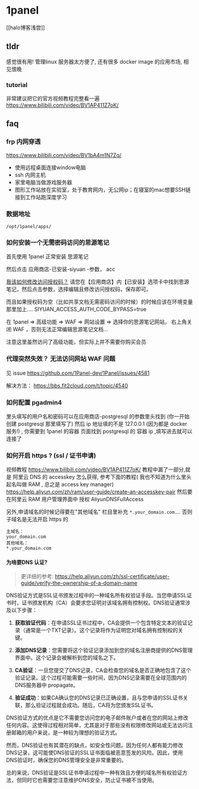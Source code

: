 # 1panel
[[halo博客浅尝]]

## tldr
感觉很有用! 管理linux 服务器太方便了, 还有很多 docker image 的应用市场, 相见恨晚
### tutorial
非常建议把它的官方视频教程完整看一遍
https://www.bilibili.com/video/BV1AP411Z7oK/

## faq

### frp 内网穿透
https://www.bilibili.com/video/BV1bA4m1N7Zq/

- 使用远程桌面连接window电脑
- ssh 内网主机
- 家里电脑当做游戏服务器
- 图形工作站放在实验室，处于教育网内，无公网ip；在寝室的mac想要SSH链接到工作站跑深度学习


### 数据地址
```
/opt/1panel/apps/
```

### 如何安装一个无需密码访问的思源笔记
首先使用 1panel 正常安装 思源笔记

然后点击 应用商店-已安装-siyuan -参数， acc

[我该如何修改访问授权码？](http://150.158.107.114:37443/apps/all#%E6%88%91%E8%AF%A5%E5%A6%82%E4%BD%95%E4%BF%AE%E6%94%B9%E8%AE%BF%E9%97%AE%E6%8E%88%E6%9D%83%E7%A0%81%EF%BC%9F)
请您在【应用商店】内【已安装】选项卡中找到思源笔记，然后点击参数，选择编辑且修改访问授权码，保存即可。

而且如果授权码为空（比如共享文档无需密码访问的时候）的时候应该在环境变量那里加上....
SIYUAN_ACCESS_AUTH_CODE_BYPASS=true

在 1panel => 高级功能 => WAF => 网站设置 => 选择你的思源笔记网站， 右上角关闭 WAF ，否则无法正常编辑思源笔记文档...

注意这里虽然访问了高级功能，但实际上并不需要你购买会员
### 代理突然失效？ 无法访问网站 WAF 问题
见 issue 
https://github.com/1Panel-dev/1Panel/issues/4581

解决方法： https://bbs.fit2cloud.com/t/topic/4540

### 如何配置 pgadmin4 

里头填写的用户名和密码可以在应用商店-postgresql 的参数里头找到 (你一开始创建 postgresql 那里填写了)
然后 ip 地址填的不是 127.0.0.1 (因为都是 docker 服务!) , 你需要到 1panel 的容器 页面找到 postgresql 的 容器 ip ,填写进去就可以连接了

### 如何开启 https ?  (ssl / 证书申请)
视频教程
https://www.bilibili.com/video/BV1AP411Z7oK/
教程中漏了一部分,就是 阿里云 DNS 的 accesskey 怎么获得, 参考下面的教程( 我也不知道为什么里头起名叫做 RAM , 总之是 access key manager)
https://help.aliyun.com/zh/ram/user-guide/create-an-accesskey-pair
然后要在阿里云 RAM 用户管理界面中 授权 AliyunDNSFullAccess

另外,申请域名的时候记得要在"其他域名" 栏目里补充 `*.your_domain.com`.... 否则子域名是无法开启 https 的
```
主域名：
your_domain.com
其他域名：
*.your_domain.com
```

#### 为啥要DNS 认证?
> 更详细的参考: 
>https://help.aliyun.com/zh/ssl-certificate/user-guide/verify-the-ownership-of-a-domain-name

DNS验证方式是SSL证书颁发过程中的一种域名所有权验证手段。当您申请SSL证书时，证书颁发机构（CA）会要求您证明对该域名拥有控制权。DNS验证通常涉及以下步骤：

1. **获取验证代码**：在申请SSL证书过程中，CA会提供一个包含特定文本的验证记录（通常是一个TXT记录）。这个记录将作为证明您对域名拥有控制权的关键。
    
2. **添加DNS记录**：您需要将这个验证记录添加到您的域名注册商提供的DNS管理界面中。这个记录会被解析到您的域名之下。
    
3. **CA验证**：一旦您提交了DNS记录，CA会检查您的域名是否正确地包含了这个验证记录。这个过程可能需要一些时间，因为DNS记录需要在全球范围内的DNS服务器中 propagate。
    
4. **验证成功**：如果CA确认您的DNS记录已正确设置，且与您申请的SSL证书关联，那么验证过程就会成功。随后，CA将为您颁发SSL证书。

DNS验证方式的优点是它不需要您访问您的电子邮件账户或者在您的网站上修改任何内容。这使得过程相对简单，尤其是对于那些没有权限修改网站或无法访问注册邮箱的用户来说，是一种较为理想的验证方式。

然而，DNS验证也有其潜在的缺点，如安全性问题。因为任何人都有能力修改DNS记录，这可能使DNS验证的SSL证书面临被恶意签发的风险。因此，使用DNS验证时，确保您的DNS管理安全是非常重要的。

总的来说，DNS验证是SSL证书申请过程中一种有效且方便的域名所有权验证方法，但同时它也需要您注意维护DNS安全，防止证书被不当使用。
